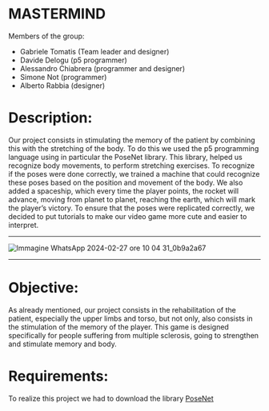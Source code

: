 # MASTERMIND
Members of the group:
* Gabriele Tomatis (Team leader and designer)
* Davide Delogu (p5 programmer)
* Alessandro Chiabrera (programmer and designer)
* Simone Not (programmer)
* Alberto Rabbia (designer)

# Description:
Our project consists in stimulating the memory of the patient by combining this with the stretching of the body.
To do this we used the p5 programming language using in particular the PoseNet library.
This library, helped us recognize body movements, to perform stretching exercises.
To recognize if the poses were done correctly, we trained a machine that could recognize these poses based on the position and movement of the body.
We also added a spaceship, which every time the player points, the rocket will advance, moving from planet to planet, reaching the earth, which will mark the player’s victory.
To ensure that the poses were replicated correctly, we decided to put tutorials to make our video game more cute and easier to interpret.
***
![Immagine WhatsApp 2024-02-27 ore 10 04 31_0b9a2a67](https://github.com/GabrieleTomatis/MASTERMIND/assets/145102176/43766db3-610e-4217-bac3-d05600737b00)
***
# Objective:
As already mentioned, our project consists in the rehabilitation of the patient, especially the upper limbs and torso, but not only, also consists in the stimulation of the memory of the player.
This game is designed specifically for people suffering from multiple sclerosis, going to strengthen and stimulate memory and body.

# Requirements:
To realize this project we had to download the library [PoseNet](https://www.tensorflow.org/install?hl=it)
